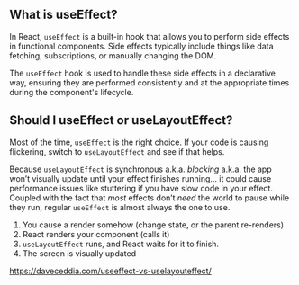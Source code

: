 
## What is useEffect?

In React, `useEffect` is a built-in hook that allows you to perform side effects in functional components. Side effects typically include things like data fetching, subscriptions, or manually changing the DOM.

The `useEffect` hook is used to handle these side effects in a declarative way, ensuring they are performed consistently and at the appropriate times during the component's lifecycle.

## Should I useEffect or useLayoutEffect?

Most of the time, `useEffect` is the right choice. If your code is causing flickering, switch to `useLayoutEffect` and see if that helps.

Because `useLayoutEffect` is synchronous a.k.a. _blocking_ a.k.a. the app won’t visually update until your effect finishes running… it could cause performance issues like stuttering if you have slow code in your effect. Coupled with the fact that _most_ effects don’t _need_ the world to pause while they run, regular `useEffect` is almost always the one to use.

1. You cause a render somehow (change state, or the parent re-renders)
2. React renders your component (calls it)
3. `useLayoutEffect` runs, and React waits for it to finish.
4. The screen is visually updated

https://daveceddia.com/useeffect-vs-uselayouteffect/